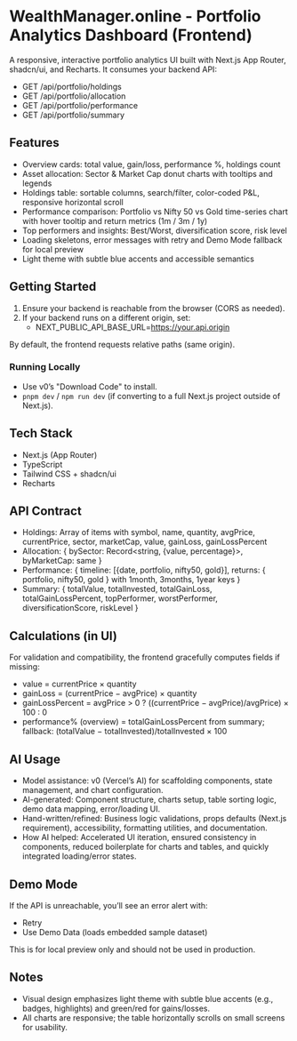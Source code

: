 # WealthManager.online - Portfolio Analytics Dashboard (Frontend)

A responsive, interactive portfolio analytics UI built with Next.js App Router, shadcn/ui, and Recharts. It consumes your backend API:

- GET /api/portfolio/holdings
- GET /api/portfolio/allocation
- GET /api/portfolio/performance
- GET /api/portfolio/summary

## Features

- Overview cards: total value, gain/loss, performance %, holdings count
- Asset allocation: Sector & Market Cap donut charts with tooltips and legends
- Holdings table: sortable columns, search/filter, color-coded P&L, responsive horizontal scroll
- Performance comparison: Portfolio vs Nifty 50 vs Gold time-series chart with hover tooltip and return metrics (1m / 3m / 1y)
- Top performers and insights: Best/Worst, diversification score, risk level
- Loading skeletons, error messages with retry and Demo Mode fallback for local preview
- Light theme with subtle blue accents and accessible semantics

## Getting Started

1. Ensure your backend is reachable from the browser (CORS as needed).
2. If your backend runs on a different origin, set:
   - NEXT_PUBLIC_API_BASE_URL=https://your.api.origin

By default, the frontend requests relative paths (same origin).

### Running Locally

- Use v0’s "Download Code" to install.
- `pnpm dev` / `npm run dev` (if converting to a full Next.js project outside of Next.js).

## Tech Stack

- Next.js (App Router)
- TypeScript
- Tailwind CSS + shadcn/ui
- Recharts

## API Contract

- Holdings: Array of items with symbol, name, quantity, avgPrice, currentPrice, sector, marketCap, value, gainLoss, gainLossPercent
- Allocation: { bySector: Record<string, {value, percentage}>, byMarketCap: same }
- Performance: { timeline: [{date, portfolio, nifty50, gold}], returns: { portfolio, nifty50, gold } with 1month, 3months, 1year keys }
- Summary: { totalValue, totalInvested, totalGainLoss, totalGainLossPercent, topPerformer, worstPerformer, diversificationScore, riskLevel }

## Calculations (in UI)

For validation and compatibility, the frontend gracefully computes fields if missing:
- value = currentPrice × quantity
- gainLoss = (currentPrice − avgPrice) × quantity
- gainLossPercent = avgPrice > 0 ? ((currentPrice − avgPrice)/avgPrice) × 100 : 0
- performance% (overview) = totalGainLossPercent from summary; fallback: (totalValue − totalInvested)/totalInvested × 100

## AI Usage

- Model assistance: v0 (Vercel’s AI) for scaffolding components, state management, and chart configuration.
- AI-generated: Component structure, charts setup, table sorting logic, demo data mapping, error/loading UI.
- Hand-written/refined: Business logic validations, props defaults (Next.js requirement), accessibility, formatting utilities, and documentation.
- How AI helped: Accelerated UI iteration, ensured consistency in components, reduced boilerplate for charts and tables, and quickly integrated loading/error states.

## Demo Mode

If the API is unreachable, you’ll see an error alert with:
- Retry
- Use Demo Data (loads embedded sample dataset)

This is for local preview only and should not be used in production.

## Notes

- Visual design emphasizes light theme with subtle blue accents (e.g., badges, highlights) and green/red for gains/losses.
- All charts are responsive; the table horizontally scrolls on small screens for usability.
